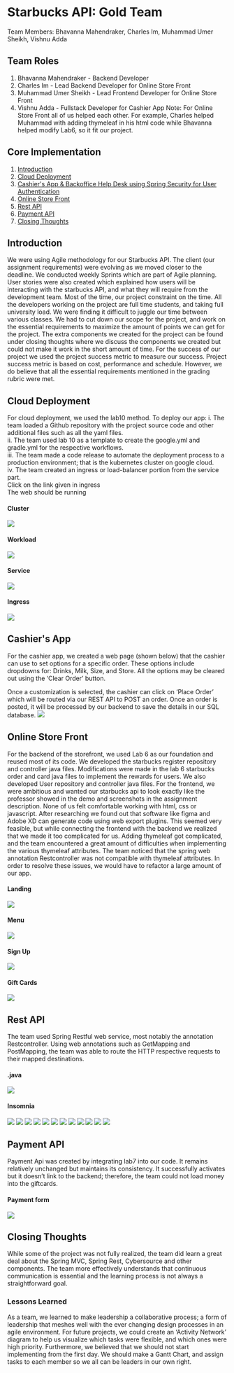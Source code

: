 # Starbucks API: Gold Team
Team Members: Bhavanna Mahendraker, Charles Im, Muhammad Umer Sheikh, Vishnu Adda
<br/>
## Team Roles
1) Bhavanna Mahendraker - Backend Developer
2) Charles Im - Lead Backend Developer for Online Store Front
3) Muhammad Umer Sheikh - Lead Frontend Developer for Online Store Front
4) Vishnu Adda - Fullstack Developer for Cashier App
Note: For Online Store Front all of us helped each other. For example, Charles helped Muhammad with adding thymeleaf in his html code while Bhavanna helped modify Lab6, so it fit our project.
## Core Implementation
1. [Introduction](#Introduction)
2. [Cloud Deployment](#Cloud-Deployment)
3. [Cashier's App & Backoffice Help Desk using Spring Security for User Authentication](#Cashier's-App-&-Backoffice-Help-Desk-using-Spring-Security-for-User-Authentication)
4. [Online Store Front](#Online-Store-Front)
5. [Rest API](#Rest-API)
6. [Payment API](#Payment-API)
7. [Closing Thoughts](#Closing-Thoughts)
## Introduction
We were using Agile methodology for our Starbucks API. The client (our assignment requirements) were evolving as we moved closer to the deadline. We conducted weekly Sprints which are part of Agile planning. User stories were also created which explained how users will be interacting with the starbucks API, and what they will require from the development team.
Most of the time, our project constraint on the time. All the developers working on the project are full time students, and taking full university load. We were finding it difficult to juggle our time between various classes. We had to cut down our scope for the project, and work on the essential requirements to maximize the amount of points we can get for the project. The extra components we created for the project can be found under closing thoughts where we discuss the components we created but could not make it work in the short amount of time. For the success of our project we used the project success metric to measure our success. Project success metric is based on cost, performance and schedule. However, we do believe that all the essential requirements mentioned in the grading rubric were met.

## Cloud Deployment
For cloud deployment, we used the lab10 method. To deploy our app:
i. The team loaded a Github repository with the project source code and other additional files such as all the yaml files. <br/>
ii. The team used lab 10 as a template to create the google.yml and gradle.yml for the respective workflows. <br/>
iii. The team made a code release to automate the deployment process to a production environment; that is the kubernetes cluster on google cloud.  <br/>
iv. The team created an ingress or load-balancer portion from the service part.  <br/>
Click on the link given in ingress  <br/>
The web should be running  <br/>

#### Cluster
![](Images/Starbucks-gold-SS8.PNG)
#### Workload
![](Images/Starbucks-gold-SS9.PNG)
#### Service
![](Images/Starbucks-gold-SS10.PNG)
#### Ingress
![](Images/Starbucks-gold-SS23.PNG)

## Cashier's App
For the cashier app, we created a web page (shown below) that the cashier can use to set options for a specific order. These options include dropdowns for: Drinks, Milk, Size, and Store. All the options may be cleared out using the ‘Clear Order’ button. 

Once a customization is selected, the cashier can click on ‘Place Order’ which will be routed via our REST API to POST an order. Once an order is posted, it will be processed by our backend to save the details in our SQL database.
![](Images/Starbucks-gold-SS6.PNG)

## Online Store Front
For the backend of the storefront, we used Lab 6 as our foundation and reused most of its code. We developed the starbucks register repository and controller java files. Modifications were made in the lab 6 starbucks order and card java files to implement the rewards for users. We also developed User repository and controller java files. 
For the frontend, we were ambitious and wanted our starbucks api to look exactly like the professor showed in the demo and screenshots in the assignment description. None of us felt comfortable working with html, css or javascript. After researching we found out that software like figma and Adobe XD can generate code using web export plugins. This seemed very feasible, but while connecting the frontend with the backend we realized that we made it too complicated for us. Adding thymeleaf got complicated, and the team encountered a great amount of difficulties when implementing the various thymeleaf attributes. The team noticed that the spring web annotation Restcontroller was not compatible with thymeleaf attributes. In order to resolve these issues, we would have to refactor a large amount of our app.

#### Landing
![](Images/Starbucks-gold-SS1.PNG)
#### Menu
![](Images/Starbucks-gold-SS2.PNG)
#### Sign Up
![](Images/Starbucks-gold-SS3.PNG)
#### Gift Cards
![](Images/Starbucks-gold-SS5.PNG)

## Rest API
The team used Spring Restful web service, most notably the annotation Restcontroller. Using web annotations such as GetMapping and PostMapping, the team was able to route the HTTP respective requests to their mapped destinations.

#### .java
![](Images/Starbucks-gold-SS7.PNG)

#### Insomnia
![](Images/Starbucks-gold-SS11.PNG)
![](Images/Starbucks-gold-SS12.PNG)
![](Images/Starbucks-gold-SS13.PNG)
![](Images/Starbucks-gold-SS14.PNG)
![](Images/Starbucks-gold-SS15.PNG)
![](Images/Starbucks-gold-SS16.PNG)
![](Images/Starbucks-gold-SS17.PNG)
![](Images/Starbucks-gold-SS18.PNG)
![](Images/Starbucks-gold-SS19.PNG)
![](Images/Starbucks-gold-SS20.PNG)
![](Images/Starbucks-gold-SS21.PNG)
![](Images/Starbucks-gold-SS22.PNG)

## Payment API
Payment Api was created by integrating lab7 into our code. It remains relatively unchanged but maintains its consistency. It successfully activates but it doesn’t link to the backend; therefore, the team could not load money into the giftcards. 
#### Payment form
![](Images/Starbucks-gold-SS4.PNG)

## Closing Thoughts
While some of the project was not fully realized, the team did learn a great deal about the Spring MVC, Spring Rest, Cybersource and other components. The team more effectively understands that continuous communication is essential and the learning process is not always a straightforward goal.

### Lessons Learned
As a team, we learned to make leadership a collaborative process; a form of leadership that meshes well with the ever changing design processes in an agile environment. For future projects, we could create an ‘Activity Network’ diagram to help us visualize which tasks were flexible, and which ones were high priority. Furthermore, we believed that we should not start implementing from the first day. We should make a Gantt Chart, and assign tasks to each member so we all can be leaders in our own right.
